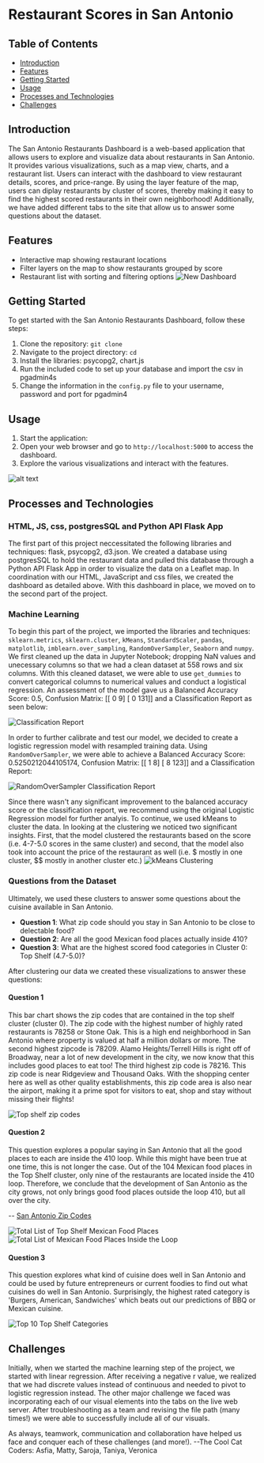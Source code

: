 # Restaurant Scores in San Antonio

## Table of Contents
- [Introduction](#introduction)
- [Features](#features)
- [Getting Started](#getting-started)
- [Usage](#usage)
- [Processes and Technologies](#processes-and-technologies)
- [Challenges](#challenges)
## Introduction
The San Antonio Restaurants Dashboard is a web-based application that allows users to explore and visualize data about restaurants in San Antonio. It provides various visualizations, such as a map view, charts, and a restaurant list. Users can interact with the dashboard to view restaurant details, scores, and price-range. By using the layer feature of the map, users can diplay restaurants by cluster of scores, thereby making it easy to find the highest scored restaurants in their own neighborhood! Additionally, we have added different tabs to the site that allow us to answer some questions about the dataset.
## Features
- Interactive map showing restaurant locations
- Filter layers on the map to show restaurants grouped by score
- Restaurant list with sorting and filtering options
![New Dashboard](static/Images/new_dashboard.png)
## Getting Started
To get started with the San Antonio Restaurants Dashboard, follow these steps:
1. Clone the repository: `git clone `
2. Navigate to the project directory: `cd `
3. Install the libraries: psycopg2, chart.js
4. Run the included code to set up your database and import the csv in pgadmin4s
5. Change the information in the `config.py` file to your username, password and port for pgadmin4

## Usage
1. Start the application:
2. Open your web browser and go to `http://localhost:5000` to access the dashboard.
3. Explore the various visualizations and interact with the features.
   
![alt text](static/Images/Screenshot%202023-06-26%20at%208.33.00%20PM.png)

## Processes and Technologies

### HTML, JS, css, postgresSQL and Python API Flask App ###
The first part of this project neccessitated the following libraries and techniques: flask, psycopg2, d3.json. We created a database using postgresSQL to hold the restaurant data and pulled this database through a Python API Flask App in order to visualize the data on a Leaflet map. In coordination with our HTML, JavaScript and css files, we created the dashboard as detailed above. With this dashboard in place, we moved on to the second part of the project.

### Machine Learning ###
To begin this part of the project, we imported the libraries and techniques: `sklearn.metrics`, `sklearn.cluster`, `kMeans`, `StandardScaler`, `pandas`, `matplotlib`, `imblearn.over_sampling`, `RandomOverSampler`, `Seaborn` and `numpy`. We first cleaned up the data in Jupyter Notebook; dropping NaN values and unecessary columns so that we had a clean dataset at 558 rows and six columns. With this cleaned dataset, we were able to use `get_dummies` to convert categorical columns to numerical values and conduct a logistical regression. An assessment of the model gave us a Balanced Accuracy Score: 0.5, Confusion Matrix: [[  0   9] [  0 131]] and a Classification Report as seen below:

![Classification Report](static/Images/classification_report.png)

In order to further calibrate and test our model, we decided to create a logistic regression model with resampled training data. Using `RandomOverSampler`, we were able to achieve a Balanced Accuracy Score: 0.5250212044105174, Confusion Matrix: [[  1   8] [  8 123]] and a Classification Report:

![RandomOverSampler Classification Report](static/Images/resampled_report.png)

Since there wasn't any significant improvement to the balanced accuracy score or the classification report, we recommend using the original 
Logistic Regression model for further analyis. To continue, we used kMeans to cluster the data. In looking at the clustering we noticed two significant insights. First, that the model clustered the restaurants based on the score (i.e. 4-7-5.0 scores in the same cluster) and second, that the model also took into account the price of the restaurant as well (i.e. $ mostly in one cluster, $$ mostly in another cluster etc.)
![kMeans Clustering](static/Images/kmeans_cluster.png)

### Questions from the Dataset ###
Ultimately, we used these clusters to answer some questions about the cuisine available in San Antonio.
* **Question 1**: What zip code should you stay in San Antonio to be close to delectable food?
* **Question 2**: Are all the good Mexican food places actually inside 410?
* **Question 3**: What are the highest scored food categories in Cluster 0: Top Shelf (4.7-5.0)?

After clustering our data we created these visualizations to answer these questions:

#### Question 1 ####

This bar chart shows the zip codes that are contained in the top shelf cluster (cluster 0). The zip code with the highest number of highly rated restaurants is 78258 or Stone Oak. This is a high end neighborhood in San Antonio where property is valued at half a million dollars or more. The second highest zipcode is 78209. Alamo Heights/Terrell Hills is right off of Broadway, near a lot of new development in the city, we now know that this includes good places to eat too! The third highest zip code is 78216. This zip code is near Ridgeview and Thousand Oaks. With the shopping center here as well as other quality establishments, this zip code area is also near the airport, making it a prime spot for visitors to eat, shop and stay without missing their flights!

![Top shelf zip codes](static/Images/top_shelf_zip.png)

#### Question 2 ####

This question explores a popular saying in San Antonio that all the good places to each are inside the 410 loop. While this might have been true at one time, this is not longer the case. Out of the 104 Mexican food places in the Top Shelf cluster, only nine of the restaurants are located inside the 410 loop. Therefore, we conclude that the development of San Antonio as the city grows, not only brings good food places outside the loop 410, but all over the city.


-- [San Antonio Zip Codes](https://www.maxleaman.com/mortgage-resources/texas-zip-code-maps/san-antonio-zip-code-map/ "San Antonio Zip Codes")


![Total List of Top Shelf Mexican Food Places](static/Images/total_mexican_loop.png) ![Total List of Mexican Food Places Inside the Loop](static/Images/top_mexican_in_the_loop.png)

#### Question 3 ####

This question explores what kind of cuisine does well in San Antonio and could be used by future entrepreneurs or current foodies to find out what cuisines do well in San Antonio. Surprisingly, the highest rated category is 'Burgers, American, Sandwiches' which beats out our predictions of BBQ or Mexican cuisine.

![Top 10 Top Shelf Categories](static/Images/top_shelf_category.png)
## Challenges
Initially, when we started the machine learning step of the project, we started with linear regression. After receiving a negative r value, we realized that we had discrete values instead of continuous and needed to pivot to logistic regression instead. The other major challenge we faced was incorporating each of our visual elements into the tabs on the live web server. After troubleshooting as a team and revising the file path (many times!) we were able to successfully include all of our visuals.

As always, teamwork, communication and collaboration have helped us face and conquer each of these challenges (and more!).
--The Cool Cat Coders: Asfia, Matty, Saroja, Taniya, Veronica
